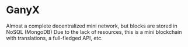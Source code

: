 # GanyX
Almost a complete decentralized mini network, but blocks are stored in NoSQL (MongoDB) Due to the lack of resources, this is a mini blockchain with translations, a full-fledged API, etc.
